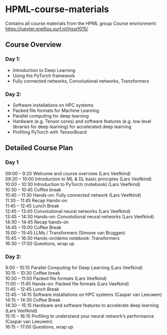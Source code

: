 # HPML-course-materials
Contains all course materials from the HPML group
Course environment: https://jupyter.snellius.surf.nl/jhssrf015/

## Course Overview  
### Day 1:
- Introduction to Deep Learning   
- Using the PyTorch framework  
- Fully connected networks, Convolutional networks, Transformers

### Day 2: 
- Software installations on HPC systems   
- Packed file formats for Machine Learning    
- Parallel computing for deep learning    
- Hardware (e.g. Tensor cores) and software features (e.g. low level libraries for deep learning) for accelerated deep learning   
- Profiling PyTorch with TensorBoard  


## Detailed Course Plan

### Day 1
09:00 – 9:20    Welcome and course overview (Lars Veefkind)     
09:20 – 10:00   Introduction to ML & DL basic principles (Lars Veefkind)    
10:00 – 10:30   Introduction to PyTorch (notebook) (Lars Veefkind)  
10:30 – 10:45	Coffee break    
10:45 – 11:30	Hands-on: Fully connected network (Lars Veefkind)   
11:30 – 11:45	Recap Hands-on  
11:45 – 12:45   Lunch Break     
12:45 – 13:45	Convolutional neural networks (Lars Veefkind)   
13:45 – 14:30   Hands-on: Convolutional neural networks (Lars Veefkind)     
14:30 – 14:45   Recap hands-on  
14:45 – 15:00	Coffee Break    
15:00 – 15:45	LLMs / Transformers (Simone van Bruggen)   
15:45 – 16:30	Hands-on/demo notebook: Transformers    
16:30 – 17:00	Questions, wrap up  



### Day 2:  
9:00 - 10:15    Parallel Computing for Deep Learning  (Lars Veefkind)   
10:15 – 10:30	Coffee break  
10:30 – 11:00	Packed file formats (Lars Veefkind)     
11:00 – 11:45	Hands-on: Packed file formats (Lars Veefkind)   
11:45 – 12:45	Lunch Break  
12:45 – 14:15	Software installations on HPC systems (Caspar van Leeuwen)  
14:15 – 14:30	Coffee Break  
14:30 – 15:15	Hardware and software features to accelerate deep learning (Lars Veefkind)  
15:15 – 16:15	Profiling to understand your neural network’s performance  (Caspar van Leeuwen)  
16:15 – 17:00	Questions, wrap up  
